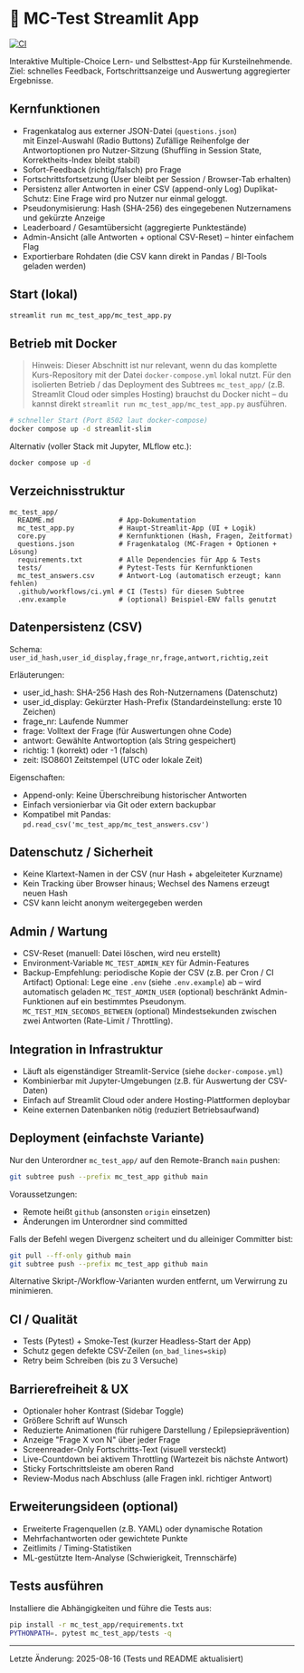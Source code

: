 # 📝 MC-Test Streamlit App

[![CI](https://github.com/kqc-real/streamlit/actions/workflows/ci.yml/badge.svg?branch=main)](https://github.com/kqc-real/streamlit/actions/workflows/ci.yml)

Interaktive Multiple-Choice Lern- und Selbsttest-App für Kursteilnehmende.
Ziel: schnelles Feedback, Fortschrittsanzeige und Auswertung aggregierter
Ergebnisse.

## Kernfunktionen

- Fragenkatalog aus externer JSON-Datei (`questions.json`)  
  mit Einzel-Auswahl (Radio Buttons)
Zufällige Reihenfolge der Antwortoptionen pro Nutzer-Sitzung
(Shuffling in Session State, Korrektheits-Index bleibt stabil)
- Sofort-Feedback (richtig/falsch) pro Frage
- Fortschrittsfortsetzung (User bleibt per Session / Browser-Tab erhalten)
- Persistenz aller Antworten in einer CSV (append-only Log)
Duplikat-Schutz: Eine Frage wird pro Nutzer nur einmal geloggt.
- Pseudonymisierung: Hash (SHA-256) des eingegebenen Nutzernamens  
  und gekürzte Anzeige
- Leaderboard / Gesamtübersicht (aggregierte Punktestände)
- Admin-Ansicht (alle Antworten + optional CSV-Reset) – hinter einfachem Flag
- Exportierbare Rohdaten (die CSV kann direkt in Pandas / BI-Tools geladen werden)

## Start (lokal)

```bash
streamlit run mc_test_app/mc_test_app.py
```

## Betrieb mit Docker

> Hinweis: Dieser Abschnitt ist nur relevant, wenn du das komplette
> Kurs-Repository mit der Datei `docker-compose.yml` lokal nutzt.
> Für den isolierten Betrieb / das Deployment des Subtrees
> `mc_test_app/` (z.B. Streamlit Cloud oder simples Hosting) brauchst
> du Docker nicht – du kannst direkt
> `streamlit run mc_test_app/mc_test_app.py` ausführen.

```bash
# schneller Start (Port 8502 laut docker-compose)
docker compose up -d streamlit-slim
```

Alternativ (voller Stack mit Jupyter, MLflow etc.):

```bash
docker compose up -d
```

## Verzeichnisstruktur

```text
mc_test_app/
  README.md                # App-Dokumentation
  mc_test_app.py           # Haupt-Streamlit-App (UI + Logik)
  core.py                  # Kernfunktionen (Hash, Fragen, Zeitformat)
  questions.json           # Fragenkatalog (MC-Fragen + Optionen + Lösung)
  requirements.txt         # Alle Dependencies für App & Tests
  tests/                   # Pytest-Tests für Kernfunktionen
  mc_test_answers.csv      # Antwort-Log (automatisch erzeugt; kann fehlen)
  .github/workflows/ci.yml # CI (Tests) für diesen Subtree
  .env.example             # (optional) Beispiel-ENV falls genutzt
```

## Datenpersistenz (CSV)

Schema:
`user_id_hash,user_id_display,frage_nr,frage,antwort,richtig,zeit`

Erläuterungen:

- user_id_hash: SHA-256 Hash des Roh-Nutzernamens (Datenschutz)
- user_id_display: Gekürzter Hash-Prefix (Standardeinstellung: erste 10 Zeichen)
- frage_nr: Laufende Nummer
- frage: Volltext der Frage (für Auswertungen ohne Code)
- antwort: Gewählte Antwortoption (als String gespeichert)
- richtig: 1 (korrekt) oder -1 (falsch)
- zeit: ISO8601 Zeitstempel (UTC oder lokale Zeit)

Eigenschaften:

- Append-only: Keine Überschreibung historischer Antworten
- Einfach versionierbar via Git oder extern backupbar
- Kompatibel mit Pandas: `pd.read_csv('mc_test_app/mc_test_answers.csv')`

## Datenschutz / Sicherheit

- Keine Klartext-Namen in der CSV (nur Hash + abgeleiteter Kurzname)
- Kein Tracking über Browser hinaus; Wechsel des Namens erzeugt neuen Hash
- CSV kann leicht anonym weitergegeben werden

## Admin / Wartung

- CSV-Reset (manuell: Datei löschen, wird neu erstellt)
- Environment-Variable `MC_TEST_ADMIN_KEY` für Admin-Features
- Backup-Empfehlung: periodische Kopie der CSV (z.B. per Cron / CI Artifact)
Optional: Lege eine `.env` (siehe `.env.example`) ab – wird automatisch geladen
`MC_TEST_ADMIN_USER` (optional) beschränkt Admin-Funktionen auf ein bestimmtes Pseudonym.
`MC_TEST_MIN_SECONDS_BETWEEN` (optional) Mindestsekunden zwischen zwei
Antworten (Rate-Limit / Throttling).

## Integration in Infrastruktur

- Läuft als eigenständiger Streamlit-Service (siehe `docker-compose.yml`)
- Kombinierbar mit Jupyter-Umgebungen (z.B. für Auswertung der CSV-Daten)
- Einfach auf Streamlit Cloud oder andere Hosting-Plattformen deploybar
- Keine externen Datenbanken nötig (reduziert Betriebsaufwand)

## Deployment (einfachste Variante)

Nur den Unterordner `mc_test_app/` auf den Remote-Branch `main` pushen:

```bash
git subtree push --prefix mc_test_app github main
```

Voraussetzungen:

- Remote heißt `github` (ansonsten `origin` einsetzen)
- Änderungen im Unterordner sind committed

Falls der Befehl wegen Divergenz scheitert und du alleiniger Committer bist:

```bash
git pull --ff-only github main
git subtree push --prefix mc_test_app github main
```

Alternative Skript-/Workflow-Varianten wurden entfernt, um Verwirrung zu minimieren.

## CI / Qualität

- Tests (Pytest) + Smoke-Test (kurzer Headless-Start der App)
- Schutz gegen defekte CSV-Zeilen (`on_bad_lines=skip`)
- Retry beim Schreiben (bis zu 3 Versuche)

## Barrierefreiheit & UX

- Optionaler hoher Kontrast (Sidebar Toggle)
- Größere Schrift auf Wunsch
- Reduzierte Animationen (für ruhigere Darstellung / Epilepsieprävention)
- Anzeige "Frage X von N" über jeder Frage
- Screenreader-Only Fortschritts-Text (visuell versteckt)
- Live-Countdown bei aktivem Throttling (Wartezeit bis nächste Antwort)
- Sticky Fortschrittsleiste am oberen Rand
- Review-Modus nach Abschluss (alle Fragen inkl. richtiger Antwort)

## Erweiterungsideen (optional)

- Erweiterte Fragenquellen (z.B. YAML) oder dynamische Rotation
- Mehrfachantworten oder gewichtete Punkte
- Zeitlimits / Timing-Statistiken
- ML-gestützte Item-Analyse (Schwierigkeit, Trennschärfe)


## Tests ausführen

Installiere die Abhängigkeiten und führe die Tests aus:

```bash
pip install -r mc_test_app/requirements.txt
PYTHONPATH=. pytest mc_test_app/tests -q
```

---
Letzte Änderung: 2025-08-16 (Tests und README aktualisiert)
